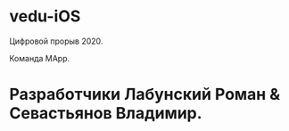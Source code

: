 # vedu-iOS
Цифровой прорыв 2020.

Команда MApp.

# Разработчики Лабунский Роман & Севастьянов Владимир.
